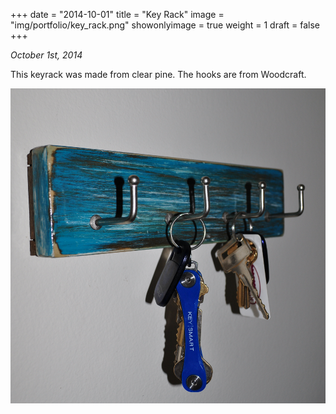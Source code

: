 +++
date = "2014-10-01"
title = "Key Rack"
image = "img/portfolio/key_rack.png"
showonlyimage = true
weight = 1
draft = false
+++

*October 1st, 2014*

This keyrack was made from clear pine. The hooks are from Woodcraft.

![Key Rack][1]

[1]: /img/portfolio/key_rack.png
